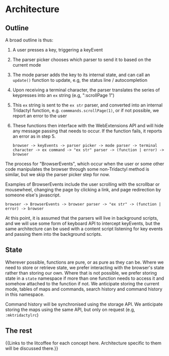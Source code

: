 # Architecture

## Outline

A broad outline is thus:

1.  A user presses a key, triggering a keyEvent
2.  The parser picker chooses which parser to send it to based on the current mode
3.  The mode parser adds the key to its internal state, and can call an `update()` function to update, e.g, the status line / autocompletion
4.  Upon receiving a terminal character, the parser translates the series of keypresses into an `ex` string (e.g, ":scrollPage 1")
5.  This `ex` string is sent to the `ex str` parser, and converted into an internal Tridactyl function, e.g. `commmands.scrollPage(1)`, or if not possible, we report an error to the user
6.  These functions then interface with the WebExtensions API and will hide any message passing that needs to occur. If the function fails, it reports an error as in step 5.

        browser -> keyEvents -> parser picker -> mode parser -> terminal character -> ex command -> "ex str" parser -> (function | error) -> browser

The process for "BrowserEvents", which occur when the user or some other code manipulates the browser through some non-Tridactyl method is similar, but we skip the parser picker step for now.

Examples of BrowserEvents include the user scrolling with the scrollbar or mousewheel, changing the page by clicking a link, and page redirection by someone else's javascript.

    browser -> BrowserEvents -> browser parser -> "ex str" -> (function | error) -> browser

At this point, it is assumed that the parsers will live in background scripts, and we will use some form of keyboard API to intercept keyEvents, but the same architecture can be used with a content script listening for key events and passing them into the background scripts.

## State

Wherever possible, functions are pure, or as pure as they can be. Where we need to store or retrieve state, we prefer interacting with the browser's state rather than storing our own. Where that is not possible, we prefer storing state in a `state` namespace if more than one function needs to access it and somehow attached to the function if not. We anticipate storing the current mode, tables of maps and commands, search history and command history in this namespace.

Command history will be synchronised using the storage API. We anticipate storing the maps using the same API, but only on request (e.g, `:mktridactylrc`)

## The rest

{{Links to the litcoffee for each concept here. Architecture specific to them will be discussed there.}}
